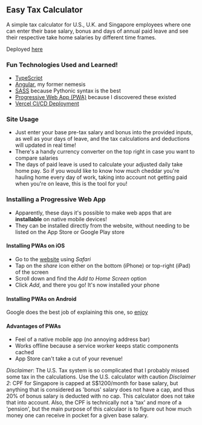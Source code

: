 ## Easy Tax Calculator

A simple tax calculator for U.S., U.K. and Singapore employees where one can enter their base salary, bonus and days of annual paid leave and see their respective take home salaries by different time frames.

Deployed [here](https://tax-calculator-pwa.vercel.app/)

### Fun Technologies Used and Learned!

- [TypeScript](https://www.typescriptlang.org/)
- [Angular](https://angular.io/), my former nemesis
- [SASS](https://sass-lang.com/) because Pythonic syntax is the best
- [Progressive Web App (PWA)](https://web.dev/progressive-web-apps/) because I discovered these existed
- [Vercel CI/CD Deployment](https://vercel.com/)

### Site Usage

- Just enter your base pre-tax salary and bonus into the provided inputs, as well as your days of leave, and the tax calculations and deductions will updated in real time!
- There's a handy currency converter on the top right in case you want to compare salaries
- The days of paid leave is used to calculate your adjusted daily take home pay. So if you would like to know how much cheddar you're hauling home every day of work, taking into account not getting paid when you're on leave, this is the tool for you!

### Installing a Progressive Web App

- Apparently, these days it's possible to make web apps that are **installable** on native mobile devices!
- They can be installed directly from the website, without needing to be listed on the App Store or Google Play store

#### Installing PWAs on iOS

- Go to the [website](https://tax-calculator-pwa.vercel.app/) using *Safari*
- Tap on the *share* icon either on the bottom (iPhone) or top-right (iPad) of the screen
- Scroll down and find the *Add to Home Screen* option
- Click *Add*, and there you go! It's now installed your phone

#### Installing PWAs on Android

Google does the best job of explaining this one, so [enjoy](https://support.google.com/chrome/answer/9658361?hl=en-GB&co=GENIE.Platform%3DAndroid&oco=0)

#### Advantages of PWAs

- Feel of a native mobile app (no annoying address bar)
- Works offline because a service worker keeps static components cached
- App Store can't take a cut of your revenue!

*Disclaimer*: The U.S. Tax system is so complicated that I probably missed some tax in the calculations. Use the U.S. calculator with caution
*Disclaimer 2*: CPF for Singapore is capped at S$1200/month for base salary, but anything that is considered as 'bonus' salary does not have a cap, and thus 20% of bonus salary is deducted with no cap. This calculator does not take that into account. Also, the CPF is technically not a 'tax' and more of a 'pension', but the main purpose of this calculaor is to figure out how much money one can receive in pocket for a given base salary.

